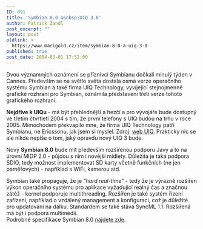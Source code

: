 ```yaml
---
ID: 891
title: 'Symbian 8.0 a&nbsp;UIQ 3.0'
author: Patrick Zandl
post_excerpt: ""
layout: post
oldlink: >
  https://www.marigold.cz/item/symbian-8-0-a-uiq-3-0
published: true
post_date: 2004-03-01 17:52:00
---
```

<p>
Dvou&#160;významných oznámení se příznivci Symbianu dočkali minulý týden v Cannes. Především se na světlo světa dostala osmá verze operačního systému Symbian a také firma UIQ Technology, vyvíjející stejnojmenné grafické&#160;rozhraní pro Symbian, oznámila představení třetí verze tohoto grafického rozhraní.</p>

<p>
<STRONG>Nejdříve k UIQu</STRONG> - má být přehlednější a hezčí a pro vývojáře bude dostupný ve třetím čtvrtletí 2004 s tím, že první telefony s UIQ budou na trhu v roce 2005. Mimochodem překvapilo mne, že firma UIQ Technology patří Symbianu, ne Ericssonu, jak jsem si myslel. Zdroj: <A href="http://www.uiq.com/uiq3" target=_blank>web UIQ</A>. Prakticky nic se ale nikde nepíše o tom, jaký opravdu nový UIQ 3 bude. </p>

<p>
Nový <STRONG>Symbian 8.0</STRONG> bude mít především rozšířenou podporu Javy a to na úrovni MIDP 2.0 - půjdou s ním i novější midlety. Důležitá je taká podpora SDIO, tedy možnost implementovat SD karty včetně funkčních (ne jen paměťových) - například s WiFi, kamerou atd. </p>

<p>
Symbian také propaguje, že je <EM>"hard real-time"</EM> - tedy že je výrazně rozšířen výkon operačního systému pro aplikace vyžadující reálný čas a značnou zátěž - kernel podporuje multithreading. Rozšířen je také systém řízení zařízení, například o vzdálený management a konfiguraci, což je důležité pro updatování na dálku. Standardem se také stává SyncML 1.1. Rozšířená má být i podpora multimédií. <BR>Podrobné specifikace Symbian 8.0 <A href="http://www.symbian.com/technology/symbos-v8x.html" target=_blank>najdete zde</A>.</p>
